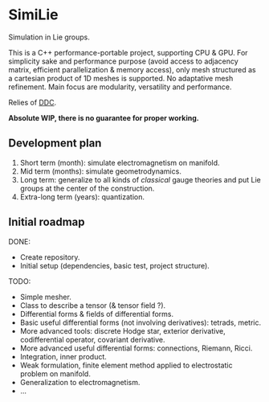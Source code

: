 # SimiLie
Simulation in Lie groups.

This is a C++ performance-portable project, supporting CPU & GPU. For simplicity sake and performance purpose (avoid access to adjacency matrix, efficient parallelization & memory access), only mesh structured as a cartesian product of 1D meshes is supported. No adaptative mesh refinement. Main focus are modularity, versatility and performance.

Relies of [DDC](https://github.com/CExA-project/ddc).

**Absolute WIP, there is no guarantee for proper working.**

## Development plan

1. Short term (month): simulate electromagnetism on manifold.
2. Mid term (months): simulate geometrodynamics.
3. Long term: generalize to all kinds of *classical* gauge theories and put Lie groups at the center of the construction.
4. Extra-long term (years): quantization.

## Initial roadmap

DONE:
- Create repository.
- Initial setup (dependencies, basic test, project structure).

TODO:
- Simple mesher.
- Class to describe a tensor (& tensor field ?).
- Differential forms & fields of differential forms.
- Basic useful differential forms (not involving derivatives): tetrads, metric.
- More advanced tools: discrete Hodge star, exterior derivative, codifferential operator, covariant derivative.
- More advanced useful differential forms: connections, Riemann, Ricci.
- Integration, inner product.
- Weak formulation, finite element method applied to electrostatic problem on manifold.
- Generalization to electromagnetism.
- ...
